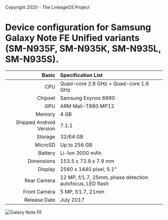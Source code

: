Copyright 2020 - The LineageOS Project

Device configuration for Samsung Galaxy Note FE Unified variants (SM-N935F, SM-N935K, SM-N935L, SM-N935S).
========================================

Basic   | Specification List
-------:|:-------------------------
CPU     | Quad-core 2.6 GHz + Quad-core 1.6 GHz
Chipset | Samsung Exynos 8890
GPU     | ARM Mali-T880 MP12
Memory  | 4 GB
Shipped Android Version | 7.1.1
Storage | 32/64 GB
MicroSD | Up to 256 GB
Battery | Li-Ion 3000 mAh
Dimensions | 153.5 x 73.9 x 7.9 mm
Display | 2560 x 1440 pixel, 5.1"
Rear Camera  | 12 MP, f/1.7, 25mm, phase detection autofocus, LED flash
Front Camera | 5 MP, f/1.7, 21mm
Release Date | July 2017

![Galaxy Note FE](https://fdn2.gsmarena.com/vv/pics/samsung/samsung-galaxy-note-fe-1.jpg "Galaxy Note FE")
